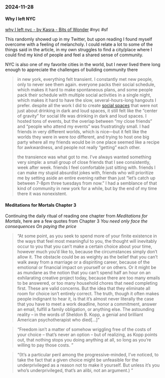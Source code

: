 ### 2024-11-28
#### Why I left NYC
[why I left nyc - by Kasra - Bits of Wonder](https://www.bitsofwonder.co/p/why-i-left-nyc) #nyc #sf

This randomly showed up in my Twitter, but upon reading I found myself overcome with a feeling of melancholy. I could relate a lot to some of the things said in the article, in my own struggles to find a city/place where I could find my kind of people and feel a shared sense of community.

NYC is also one of my favorite cities in the world, but I never lived there long enough to appreciate the challenges of building community there

> in new york, everything felt transient. I constantly met new people, only to never see them again. everyone packs their social schedule, which makes it hard to make spontaneous plans, and some people pack their schedule with multiple social activities in a single night, which makes it hard to have the slow, several-hours-long hangouts I prefer. despite all the work I did to create [social spaces](https://www.instagram.com/midnightcafe.nyc/) that were not just about drinking in dark and loud spaces, it still felt like the “center of gravity” for social life was drinking in dark and loud spaces. I hosted tons of events, but the overlap between “my close friends” and “people who attend my events” was frustratingly small. I had friends in very different worlds, which is nice—but it felt like the worlds they were in were _too_ different, and trying to host one big party where all my friends would be in one place seemed like a recipe for awkwardness, and people not really “getting” each other.
> 
> the transience was what got to me. I’ve always wanted something very simple: a small group of close friends that I see consistently, week after week. friends I feel comfortable just sitting with. friends I can make my stupid absurdist jokes with, friends who will prioritize me by setting aside an entire evening rather than just “let’s catch up between 7-8pm three tuesdays from now.” I had a semblance of that kind of community in new york for a while, but by the end of my time there it was nonexistent.

#### Meditations for Mortals Chapter 3
Continuing the daily ritual of reading one chapter from _Meditations for Mortals_, here are a few quotes from Chapter 3 _You need only face the consequences
On paying the price_

> “At some point, as you seek to spend more of your finite existence in the ways that feel most meaningful to you, the thought will inevitably occur to you that you can’t make a certain choice about your time, however much you’d like to, because the circumstances simply don’t allow it. The obstacle could be as weighty as the belief that you can’t walk away from a marriage or a dispiriting career, because of the emotional or financial impact on yourself or on others. Or it might be as mundane as the notion that you can’t spend half an hour on an exhilarating creative project today, because there are too many emails to be answered, or too many household chores that need completing first. These are valid concerns. But the idea that they eliminate all room for choice isn’t entirely correct. The truth, though it often makes people indignant to hear it, is that it’s almost never literally the case that you have to meet a work deadline, honor a commitment, answer an email, fulfill a family obligation, or anything else. The astounding reality – in the words of Sheldon B. Kopp, a genial and brilliant American psychotherapist who died[…]”

> “Freedom isn’t a matter of somehow wriggling free of the costs of your choice – that’s never an option – but of realizing, as Kopp points out, that nothing stops you doing anything at all, so long as you’re willing to pay those costs. ”

> “(It’s a particular peril among the progressive-minded, I’ve noticed, to take the fact that a given choice might be unfeasible for the underprivileged as a reason not to make it yourself. But unless it’s you who’s underprivileged, that’s an alibi, not an argument.) ”

